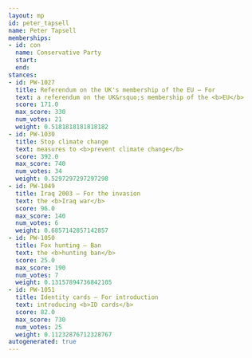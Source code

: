 ```yaml
---
layout: mp
id: peter_tapsell
name: Peter Tapsell
memberships:
- id: con
  name: Conservative Party
  start: 
  end: 
stances:
- id: PW-1027
  title: Referendum on the UK's membership of the EU — For
  text: a referendum on the UK&rsquo;s membership of the <b>EU</b>
  score: 171.0
  max_score: 330
  num_votes: 21
  weight: 0.5181818181818182
- id: PW-1030
  title: Stop climate change
  text: measures to <b>prevent climate change</b>
  score: 392.0
  max_score: 740
  num_votes: 34
  weight: 0.5297297297297298
- id: PW-1049
  title: Iraq 2003 — For the invasion
  text: the <b>Iraq war</b>
  score: 96.0
  max_score: 140
  num_votes: 6
  weight: 0.6857142857142857
- id: PW-1050
  title: Fox hunting — Ban
  text: the <b>hunting ban</b>
  score: 25.0
  max_score: 190
  num_votes: 7
  weight: 0.13157894736842105
- id: PW-1051
  title: Identity cards — For introduction
  text: introducing <b>ID cards</b>
  score: 82.0
  max_score: 730
  num_votes: 25
  weight: 0.11232876712328767
autogenerated: true
---
```

